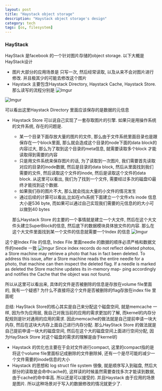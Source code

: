 ```yaml
---
layout: post
title: "Haystack object storage"
description: "Haystack object storage's design"
category: tech
tags: [os, filesystem]
---
```


### HayStack
HayStack 是facebook 的一个针对图片存储的object storage. 以下大概是HayStack设计


- 图片大部分的应用场景是 只写一次, 然后经常读取, 以及从来不会对图片进行修改. 并且极其少的可能去修改这个图片
- Haystack 主要包含Haystack Directory, Haystack Cache, Haystack Store. 那么读写的流程分别是
![Imgur](http://i.imgur.com/Xa1E5zg.png)

![Imgur](http://i.imgur.com/Hjn71u5.png)

可以看出这里Haystack Directory 里面应该保存的是数据的元信息

- Haystack Store 可以说自己实现了一套存取图片的引擎. 如果只是用操作系统的文件系统, 存在的问题是.
    - 某一个目录下面存放大量的图片的文件, 那么由于文件系统里面目录也是跟保存在一个block里面, 那么就会造成这个目录的node下面的data block的内容过大, 那么为了取到这个目录的meta信息, 就需要读取多个block 才能读取得到需要的内容
    - 只是用文件系统来保存图片的话, 为了读取到一次图片, 我们需要首先读取对应的目录的inode数据, 然后是目录的data block, 然后从里面找到我们需要的文件, 然后读取这个文件的inode, 然后是读取这个文件的data block. 从这里可以看出, 我们为了找到一个文件, 需要经过多次的磁盘IO最终才能找到这个数据.
    - 如果我们存的图片不大, 那么就会找出大量的小文件的情况发生
    - 通过后续的计算可以看出,比如在xfs系统下面建立一个文件xfs inode 信息大小是536 byte, 而如果可以通过自己实现我们需要的元信息的的大小可以做到40 bytes

   那么Haystack Store 的主要的一个事情就是建立一个大文件, 然后在这个大文件头建立SuperBlock的信息, 然后底下的数据模块具体放文件的内容. 那么在这个大文件里面找到某一个文件的信息就需要一个Index 的信息
![Imgur](http://i.imgur.com/Hyowus5.png)

这个是Index File 的信息, Index File 里面needle 的数据的顺序必须严格和数据文件的needle 一致
![Imgur](http://i.imgur.com/OyAWZOt.png)
Since index records do not reflect deleted photos, a Store machine may retrieve a photo that has in fact been deleted. To address this issue, after a Store machine reads the entire needle for a photo, that machine can then inspect the deleted flag. If a needle is marked as deleted the Store machine updates its in-memory map- ping accordingly and notifies the Cache that the object was not found.

所以从这里可以看出来, 具体的文件是否被删除的信息是存放在volume file里面的, 我有一个疑惑? 为什么不直接将这个文件是否被删除的flag存放在index file 里面呢

总结: HayStack Store的核心其实是自己来分配这个磁盘空间, 就是memcache 一样, 因为作为应用层, 我自己对我当前的应用的需求更加的了解, 而kernel的内存分配规则是针对通用的应用的需求. 因此memcache的做法就是自己提前申请一块大内存, 然后在这块大内存上面自己进行内存分配. 那么HayStack Store 的做法就是自己提前申请一块大的磁盘空间, 然后在这个大的磁盘空间上面进行空间分配, 因为HayStack Store 对这个磁盘的需求的理解是由于kernel的

- Haystack 的优化也主要在于会对文件进行compact, 这里的compact指的是将这个volume file里面标记成删除的文件删除掉, 还有一个是尽可能的减少一个文件需要的inode信息的大小
- Haystack 的思想和 log struct file system 很像, 就是顺序写入到磁盘, 然后大部分的读取是会命中cache的, 这样读的时候虽然需要查找多次才能读到数据, 由于cache的命中率高. 所以还是可以接受的. 并且Haystack 由于应用的场景是图片. 所以这种场景对于写入的数据修改的情况就更少了.
